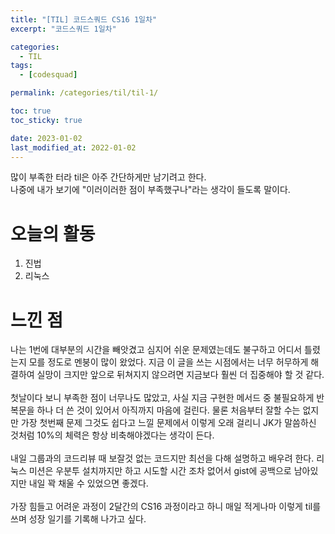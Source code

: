 ```yaml
---
title: "[TIL] 코드스쿼드 CS16 1일차"
excerpt: "코드스쿼드 1일차"

categories:
  - TIL
tags:
  - [codesquad]

permalink: /categories/til/til-1/

toc: true
toc_sticky: true

date: 2023-01-02
last_modified_at: 2022-01-02
---
```


많이 부족한 터라 til은 아주 간단하게만 남기려고 한다.<br>
나중에 내가 보기에 "이러이러한 점이 부족했구나"라는 생각이 들도록 말이다. <br>

# 오늘의 활동
1. 진법
2. 리눅스

# 느낀 점
나는 1번에 대부분의 시간을 빼앗겼고 심지어 쉬운 문제였는데도 불구하고 어디서 틀렸는지 모를 정도로 멘붕이 많이 왔었다. 지금 이 글을 쓰는 시점에서는 너무 허무하게 해결하여 실망이 크지만 앞으로 뒤쳐지지 않으려면 지금보다 훨씬 더 집중해야 할 것 같다. <br>
<br>
첫날이다 보니 부족한 점이 너무나도 많았고, 사실 지금 구현한 메서드 중 불필요하게 반복문을 하나 더 쓴 것이 있어서 아직까지 마음에 걸린다. 물론 처음부터 잘할 수는 없지만 가장 첫번째 문제 그것도 쉽다고 느낄 문제에서 이렇게 오래 걸리니 JK가 말씀하신 것처럼 10%의 체력은 항상 비축해야겠다는 생각이 든다. <br>
<br>
내일 그룹과의 코드리뷰 때 보잘것 없는 코드지만 최선을 다해 설명하고 배우려 한다. 리눅스 미션은 우분투 설치까지만 하고 시도할 시간 조차 없어서 gist에 공백으로 남아있지만 내일 꽉 채울 수 있었으면 좋겠다.<br>
<br>
가장 힘들고 어려운 과정이 2달간의 CS16 과정이라고 하니 매일 적게나마 이렇게 til를 쓰며 성장 일기를 기록해 나가고 싶다.